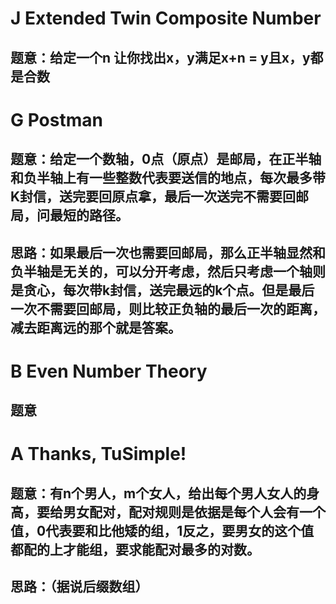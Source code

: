 # J Extended Twin Composite Number
## 题意：给定一个n 让你找出x，y满足x+n = y且x，y都是合数


# G Postman
## 题意：给定一个数轴，0点（原点）是邮局，在正半轴和负半轴上有一些整数代表要送信的地点，每次最多带K封信，送完要回原点拿，最后一次送完不需要回邮局，问最短的路径。
## 思路：如果最后一次也需要回邮局，那么正半轴显然和负半轴是无关的，可以分开考虑，然后只考虑一个轴则是贪心，每次带k封信，送完最远的k个点。但是最后一次不需要回邮局，则比较正负轴的最后一次的距离，减去距离远的那个就是答案。

# B Even Number Theory
## 题意
# A Thanks, TuSimple!
## 题意：有n个男人，m个女人，给出每个男人女人的身高，要给男女配对，配对规则是依据是每个人会有一个值，0代表要和比他矮的组，1反之，要男女的这个值都配的上才能组，要求能配对最多的对数。
## 思路：（据说后缀数组）